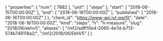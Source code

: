 {
  "properties": {
    "num": [
      7882
    ],
    "unit": [
      "steps"
    ],
    "start": [
      "2018-06-15T00:00:00Z"
    ],
    "end": [
      "2018-06-16T00:00:00Z"
    ],
    "published": [
      "2018-06-16T00:00:00Z"
    ]
  },
  "client_id": "https://www-api.jvt.me/fit",
  "date": "2018-06-16T00:00:00Z",
  "kind": "steps",
  "h": "h-measure",
  "slug": "2018/06/ekhv5",
  "aliases": [
    "/mf2/edff10e4-2065-4e7d-b713-574b748118a2/",
    "/mf2/2018/06/EkhV5"
  ]
}
